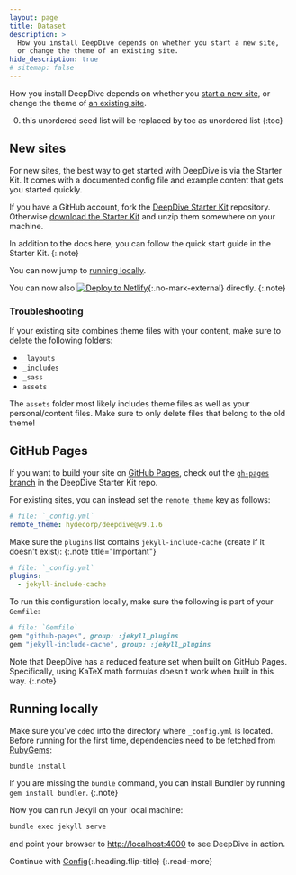 ```yaml
---
layout: page
title: Dataset
description: >
  How you install DeepDive depends on whether you start a new site,
  or change the theme of an existing site.
hide_description: true
# sitemap: false
---
```


How you install DeepDive depends on whether you [start a new site](#new-sites),
or change the theme of [an existing site](#existing-sites).

0. this unordered seed list will be replaced by toc as unordered list
{:toc}

## New sites

For new sites, the best way to get started with DeepDive is via the Starter Kit.
It comes with a documented config file and example content that gets you started quickly.

If you have a GitHub account, fork the [DeepDive Starter Kit][hsc] repository.
Otherwise [download the Starter Kit][src] and unzip them somewhere on your machine.

In addition to the docs here, you can follow the quick start guide in the Starter Kit.
{:.note}

You can now jump to [running locally](#running-locally).

You can now also [![Deploy to Netlify][dtn]][nfy]{:.no-mark-external} directly.
{:.note}

[hsc]: https://github.com/hydecorp/hydejack-starter-kit
[src]: https://github.com/hydecorp/hydejack-starter-kit/archive/v9.1.6.zip
[nfy]: https://app.netlify.com/start/deploy?repository=https://github.com/hydecorp/hydejack-starter-kit
[dtn]: https://www.netlify.com/img/deploy/button.svg

### Troubleshooting

If your existing site combines theme files with your content, make sure to delete the following folders:

- `_layouts`
- `_includes`
- `_sass`
- `assets`

The `assets` folder most likely includes theme files as well as your personal/content files.
Make sure to only delete files that belong to the old theme!

## GitHub Pages

If you want to build your site on [GitHub Pages][ghp], check out the [`gh-pages` branch][gpb] in the DeepDive Starter Kit repo.

[ghp]: https://jekyllrb.com/docs/github-pages/
[gpb]: https://github.com/hydecorp/hydejack-starter-kit/tree/gh-pages

For existing sites, you can instead set the `remote_theme` key as follows:

```yml
# file: `_config.yml`
remote_theme: hydecorp/deepdive@v9.1.6
```

Make sure the `plugins` list contains `jekyll-include-cache` (create if it doesn't exist):
{:.note title="Important"}

```yml
# file: `_config.yml`
plugins:
  - jekyll-include-cache
```

To run this configuration locally, make sure the following is part of your `Gemfile`:

```ruby
# file: `Gemfile`
gem "github-pages", group: :jekyll_plugins
gem "jekyll-include-cache", group: :jekyll_plugins
```

Note that DeepDive has a reduced feature set when built on GitHub Pages.
Specifically, using KaTeX math formulas doesn't work when built in this way.
{:.note}

## Running locally

Make sure you've `cd`ed into the directory where `_config.yml` is located.
Before running for the first time, dependencies need to be fetched from [RubyGems](https://rubygems.org/):

~~~bash
bundle install
~~~

If you are missing the `bundle` command, you can install Bundler by running `gem install bundler`.
{:.note}

Now you can run Jekyll on your local machine:

~~~bash
bundle exec jekyll serve
~~~

and point your browser to <http://localhost:4000> to see DeepDive in action.

Continue with [Config](config.md){:.heading.flip-title}
{:.read-more}
